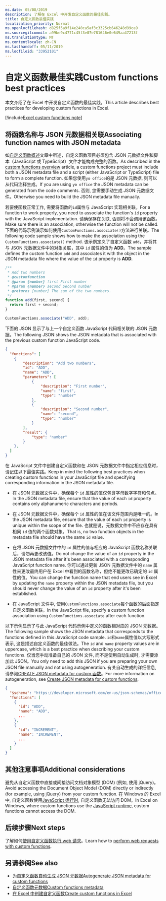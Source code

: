 ```yaml
---
ms.date: 05/08/2019
description: 了解在 Excel 中开发自定义函数的最佳实践。
title: 自定义函数最佳实践
localization_priority: Normal
ms.openlocfilehash: d825f5a9f14e240ca5af3c3325cb646248d99ca9
ms.sourcegitcommit: a99be9c4771c45f3e07e781646e0e649aa47213f
ms.translationtype: MT
ms.contentlocale: zh-CN
ms.lasthandoff: 05/11/2019
ms.locfileid: "33952101"
---
```

# <a name="custom-functions-best-practices"></a><span data-ttu-id="b6936-103">自定义函数最佳实践</span><span class="sxs-lookup"><span data-stu-id="b6936-103">Custom functions best practices</span></span>

<span data-ttu-id="b6936-104">本文介绍了在 Excel 中开发自定义函数的最佳实践。</span><span class="sxs-lookup"><span data-stu-id="b6936-104">This article describes best practices for developing custom functions in Excel.</span></span>

[!include[Excel custom functions note](../includes/excel-custom-functions-note.md)]

## <a name="associating-function-names-with-json-metadata"></a><span data-ttu-id="b6936-105">将函数名称与 JSON 元数据相关联</span><span class="sxs-lookup"><span data-stu-id="b6936-105">Associating function names with JSON metadata</span></span>

<span data-ttu-id="b6936-106">如[自定义函数概述](custom-functions-overview.md)文章中所述，自定义函数项目必须包含 JSON 元数据文件和脚本（JavaScript 或 TypeScript）文件才能构成完整的函数。</span><span class="sxs-lookup"><span data-stu-id="b6936-106">As described in the [custom functions overview](custom-functions-overview.md) article, a custom functions project must include both a JSON metadata file and a script (either JavaScript or TypeScript) file to form a complete function.</span></span> <span data-ttu-id="b6936-107">如果您使用`yo office`的是 JSON 元数据, 则可以从代码注释生成。</span><span class="sxs-lookup"><span data-stu-id="b6936-107">If you are using `yo office` the JSON metadata can be generated from the code comments.</span></span> <span data-ttu-id="b6936-108">否则, 您需要手动生成 JSON 元数据文件。</span><span class="sxs-lookup"><span data-stu-id="b6936-108">Otherwise you need to build the JSON metadata file manually.</span></span>

<span data-ttu-id="b6936-109">若要使函数正常工作, 需要将函数的`id`属性与 JavaScript 实现相关联。</span><span class="sxs-lookup"><span data-stu-id="b6936-109">For a function to work properly, you need to associate the function's `id` property with the JavaScript implementation.</span></span> <span data-ttu-id="b6936-110">请确保存在关联, 否则将不会调用该函数。</span><span class="sxs-lookup"><span data-stu-id="b6936-110">Make sure there is an association, otherwise the function will not be called.</span></span> <span data-ttu-id="b6936-111">下面的代码示例演示如何使用`CustomFunctions.associate()`方法进行关联。</span><span class="sxs-lookup"><span data-stu-id="b6936-111">The following code sample shows how to make the association using the `CustomFunctions.associate()` method.</span></span> <span data-ttu-id="b6936-112">该示例定义了自定义函数 `add`，并将其与 JSON 元数据文件中的对象关联，其中 `id` 属性的值为 **ADD**。</span><span class="sxs-lookup"><span data-stu-id="b6936-112">The sample defines the custom function `add` and associates it with the object in the JSON metadata file where the value of the `id` property is **ADD**.</span></span>

```js
/**
 * Add two numbers
 * @customfunction
 * @param {number} first First number
 * @param {number} second Second number
 * @returns {number} The sum of the two numbers.
 */
function add(first, second) {
  return first + second;
}

CustomFunctions.associate("ADD", add);
```

<span data-ttu-id="b6936-113">下面的 JSON 显示了与上一个自定义函数 JavaScript 代码相关联的 JSON 元数据。</span><span class="sxs-lookup"><span data-stu-id="b6936-113">The following JSON shows the JSON metadata that is associated with the previous custom function JavaScript code.</span></span>

```json
{
  "functions": [
    {
        "description": "Add two numbers",
        "id": "ADD",
        "name": "ADD",
        "parameters": [
            {
                "description": "First number",
                "name": "first",
                "type": "number"
            },
            {
                "description": "Second number",
                "name": "second",
                "type": "number"
            }
        ],
        "result": {
            "type": "number"
        }
    },
  ]
}
```


<span data-ttu-id="b6936-114">在 JavaScript 文件中创建自定义函数和在 JSON 元数据文件中指定相应信息时，请记住以下最佳实践。</span><span class="sxs-lookup"><span data-stu-id="b6936-114">Keep in mind the following best practices when creating custom functions in your JavaScript file and specifying corresponding information in the JSON metadata file.</span></span>

* <span data-ttu-id="b6936-115">在 JSON 元数据文件中，确保每个 `id` 属性的值仅包含字母数字字符和句点。</span><span class="sxs-lookup"><span data-stu-id="b6936-115">In the JSON metadata file, ensure that the value of each `id` property contains only alphanumeric characters and periods.</span></span>

* <span data-ttu-id="b6936-116">在 JSON 元数据文件中，确保每个 `id` 属性的值在该文件范围内是唯一的。</span><span class="sxs-lookup"><span data-stu-id="b6936-116">In the JSON metadata file, ensure that the value of each `id` property is unique within the scope of the file.</span></span> <span data-ttu-id="b6936-117">也就是说，元数据文件中不应存在具有相同 `id` 值的两个函数对象。</span><span class="sxs-lookup"><span data-stu-id="b6936-117">That is, no two function objects in the metadata file should have the same `id` value.</span></span>

* <span data-ttu-id="b6936-118">在将 JSON 元数据文件中的 `id` 属性的值与相应的 JavaScript 函数名称关联后，请勿再更改该值。</span><span class="sxs-lookup"><span data-stu-id="b6936-118">Do not change the value of an `id` property in the JSON metadata file after it's been associated with a corresponding JavaScript function name.</span></span> <span data-ttu-id="b6936-119">你可以通过更新 JSON 元数据文件中的 `name` 属性来更改最终用户在 Excel 中看到的函数名称，但绝不能更改已确定的 `id` 属性的值。</span><span class="sxs-lookup"><span data-stu-id="b6936-119">You can change the function name that end users see in Excel by updating the `name` property within the JSON metadata file, but you should never change the value of an `id` property after it's been established.</span></span>

* <span data-ttu-id="b6936-120">在 JavaScript 文件中, 使用`CustomFunctions.associate`每个函数的后面指定自定义函数关联。</span><span class="sxs-lookup"><span data-stu-id="b6936-120">In the JavaScript file, specify a custom function association using `CustomFunctions.associate` after each function.</span></span>

<span data-ttu-id="b6936-121">以下示例显示了与此 JavaScript 代码示例中定义的函数相对应的 JSON 元数据。</span><span class="sxs-lookup"><span data-stu-id="b6936-121">The following sample shows the JSON metadata that corresponds to the functions defined in this JavaScript code sample.</span></span> <span data-ttu-id="b6936-122">`id`和`name`属性值以大写形式表示, 这是描述自定义函数的最佳做法。</span><span class="sxs-lookup"><span data-stu-id="b6936-122">The `id` and `name` property values are in uppercase, which is a best practice when describing your custom functions.</span></span> <span data-ttu-id="b6936-123">仅当您手动准备自己的 JSON 文件, 而不是使用自动生成时, 才需要添加此 JSON。</span><span class="sxs-lookup"><span data-stu-id="b6936-123">You only need to add this JSON if you are preparing your own JSON file manually and not using autogeneration.</span></span> <span data-ttu-id="b6936-124">有关自动生成的详细信息, 请参阅[CREATE JSON metadata for custom 函数](custom-functions-json-autogeneration.md)。</span><span class="sxs-lookup"><span data-stu-id="b6936-124">For more information on autogeneration, see [Create JSON metadata for custom functions](custom-functions-json-autogeneration.md).</span></span>

```json
{
  "$schema": "https://developer.microsoft.com/en-us/json-schemas/office-js/custom-functions.schema.json",
  "functions": [
    {
      "id": "ADD",
      "name": "ADD",
      ...
    },
    {
      "id": "INCREMENT",
      "name": "INCREMENT",
      ...
    }
  ]
}
```

## <a name="additional-considerations"></a><span data-ttu-id="b6936-125">其他注意事项</span><span class="sxs-lookup"><span data-stu-id="b6936-125">Additional considerations</span></span>

<span data-ttu-id="b6936-126">避免从自定义函数中直接或间接访问文档对象模型 (DOM) (例如, 使用 jQuery)。</span><span class="sxs-lookup"><span data-stu-id="b6936-126">Avoid accessing the Document Object Model (DOM) directly or indirectly (for example, using jQuery) from your custom function.</span></span> <span data-ttu-id="b6936-127">在 Windows 的 Excel 中, 自定义函数使用[JavaScript 运行时](custom-functions-runtime.md), 自定义函数无法访问 DOM。</span><span class="sxs-lookup"><span data-stu-id="b6936-127">In Excel on Windows, where custom functions use the [JavaScript runtime](custom-functions-runtime.md), custom functions cannot access the DOM.</span></span>

## <a name="next-steps"></a><span data-ttu-id="b6936-128">后续步骤</span><span class="sxs-lookup"><span data-stu-id="b6936-128">Next steps</span></span>
<span data-ttu-id="b6936-129">了解如何[使用自定义函数执行 web 请求](custom-functions-web-reqs.md)。</span><span class="sxs-lookup"><span data-stu-id="b6936-129">Learn how to [perform web requests with custom functions](custom-functions-web-reqs.md).</span></span>

## <a name="see-also"></a><span data-ttu-id="b6936-130">另请参阅</span><span class="sxs-lookup"><span data-stu-id="b6936-130">See also</span></span>

* [<span data-ttu-id="b6936-131">为自定义函数自动生成 JSON 元数据</span><span class="sxs-lookup"><span data-stu-id="b6936-131">Autogenerate JSON metadata for custom functions</span></span>](custom-functions-json-autogeneration.md)
* [<span data-ttu-id="b6936-132">自定义函数元数据</span><span class="sxs-lookup"><span data-stu-id="b6936-132">Custom functions metadata</span></span>](custom-functions-json.md)
* [<span data-ttu-id="b6936-133">在 Excel 中创建自定义函数</span><span class="sxs-lookup"><span data-stu-id="b6936-133">Create custom functions in Excel</span></span>](custom-functions-overview.md)
